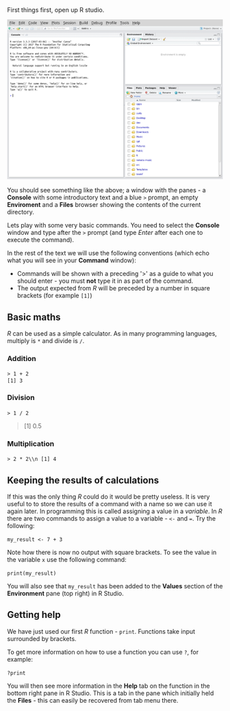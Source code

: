 First things first, open up R studio.

![R Studio at startup](images/rstudio-startup.png)

You should see something like the above; a window with the panes - a **Console** with some introductory text and a blue `>` prompt, an empty **Enviroment** and a **Files** browser showing the contents of the current directory.

Lets play with some very basic commands.
You need to select the **Console** window and type after the `>` prompt (and type *Enter* after each one to execute the command).

In the rest of the text we will use the following conventions (which echo what you will see in your **Command** window):
*  Commands will be shown with a preceding '>' as a guide to what you should enter - you must **not** type it in as part of the command.
*  The output expected from *R* will be preceded by a number in square brackets (for example `[1]`)

## Basic maths

*R* can be used as a simple calculator.
As in many programming languages, multiply is `*` and divide is `/`.


### Addition

```
> 1 + 2
[1] 3
```

### Division

`> 1 / 2`

>[1] 0.5

### Multiplication

`> 2 * 2\\n [1] 4`

## Keeping the results of calculations

If this was the only thing *R* could do it would be pretty useless.
It is very useful to to store the results of a command with a name so we can use it again later.
In programming this is called assigning a value in a *variable*.
In *R* there are two commands to assign a value to a variable - `<-` and `=`.
Try the following:

`my_result <- 7 + 3`

Note how there is now no output with square brackets.
To see the value in the variable `x` use the following command:

`print(my_result)`

You will also see that `my_result` has been added to the **Values** section of the **Environment** pane (top right) in R Studio.

## Getting help

We have just used our first *R* function - `print`.
Functions take input surrounded by brackets.

To get more information on how to use a function you can use `?`, for example:

`?print`

You will then see more information in the **Help** tab on the function in the bottom right pane in R Studio.
This is a tab in the pane which initially held the **Files** - this can easily be recovered from tab menu there.
